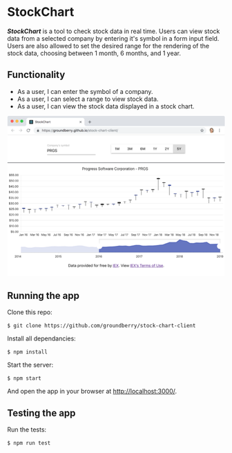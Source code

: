 # StockChart

***StockChart*** is a tool to check stock data in real time. Users can view stock data from a selected company by entering it's symbol in a form input field. Users are also allowed to set the desired range for the rendering of the stock data, choosing between 1 month, 6 months, and 1 year.

## Functionality

- As a user, I can enter the symbol of a company.
- As a user, I can select a range to view stock data.
- As a user, I can view the stock data displayed in a stock chart.

![StockChart app](public/img/stock-chart-app.png)

## Running the app

Clone this repo:

```
$ git clone https://github.com/groundberry/stock-chart-client
```

Install all dependancies:

```
$ npm install
```

Start the server:

```
$ npm start
```

And open the app in your browser at <http://localhost:3000/>.


## Testing the app

Run the tests:

```
$ npm run test
```
